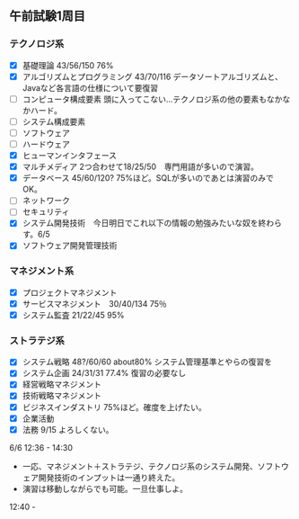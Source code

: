 ## 午前試験1周目
### テクノロジ系
- [x] 基礎理論 43/56/150 76%
- [x] アルゴリズムとプログラミング 43/70/116 データソートアルゴリズムと、Javaなど各言語の仕様について要復習
- [ ] コンピュータ構成要素 頭に入ってこない...テクノロジ系の他の要素もなかなかハード。
- [ ] システム構成要素
- [ ] ソフトウェア
- [ ] ハードウェア
- [x] ヒューマンインタフェース
- [x] マルチメディア 2つ合わせて18/25/50　専門用語が多いので演習。
- [x] データベース 45/60/120? 75%ほど。SQLが多いのであとは演習のみでOK。
- [ ] ネットワーク
- [ ] セキュリティ
- [x] システム開発技術　今日明日でこれ以下の情報の勉強みたいな奴を終わらす。6/5
- [x] ソフトウェア開発管理技術
### マネジメント系
- [x] プロジェクトマネジメント
- [x] サービスマネジメント　30/40/134 75％ 
- [x] システム監査  21/22/45 95%　
### ストラテジ系
- [x] システム戦略 48?/60/60 about80% システム管理基準とやらの復習を
- [x] システム企画 24/31/31 77.4% 復習の必要なし
- [x] 経営戦略マネジメント
- [x] 技術戦略マネジメント
- [x] ビジネスインダストリ 75%ほど。確度を上げたい。
- [x] 企業活動
- [x] 法務 9/15 よろしくない。

6/6
12:36 - 14:30
- 一応、マネジメント＋ストラテジ、テクノロジ系のシステム開発、ソフトウェア開発技術のインプットは一通り終えた。
- 演習は移動しながらでも可能。一旦仕事しよ。

12:40 - 

